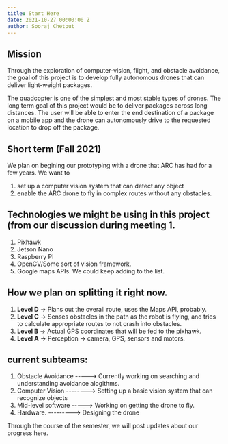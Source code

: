 ```yaml
---
title: Start Here
date: 2021-10-27 00:00:00 Z
author: Sooraj Chetput
---
```

## Mission

Through the exploration of computer-vision, flight, and obstacle avoidance, the goal of this project is to develop fully autonomous drones that can deliver light-weight packages. 

The quadcopter is one of the simplest and most stable types of drones. The long term goal of this project would be to deliver packages across long distances. The user will be able to enter the end destination of a package on a mobile app and the drone can autonomously drive to the requested location to drop off the package. 

## Short term (Fall 2021)

We plan on begining our prototyping with a drone that ARC has had for a few years. We want to 
1) set up a computer vision system that can detect any object
2) enable the ARC drone to fly in complex routes without any obstacles. 


## Technologies we might be using in this project (from our discussion during meeting 1. 
1. Pixhawk
2. Jetson Nano
3. Raspberry PI
4. OpenCV/Some sort of vision framework. 
5. Google maps APIs. 
We could keep adding to the list.

## How we plan on splitting it right now.
1. **Level D** -> Plans out the overall route, uses the Maps API, probably. 
2. **Level C** -> Senses obstacles in the path as the robot is flying, and tries to calculate appropriate routes to not crash into obstacles.
3. **Level B** -> Actual GPS coordinates that will be fed to the pixhawk.
4. **Level A** -> Perception -> camera, GPS, sensors and motors.

## current subteams: 
1. Obstacle Avoidance -----> Currently working on searching and understanding avoidance alogithms. 
2. Computer Vision --------> Setting up a basic vision system that can recognize objects
3. Mid-level software -----> Working on getting the drone to fly. 
4. Hardware.      ---------> Designing the drone

Through the course of the semester, we will post updates about our progress here. 

